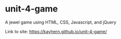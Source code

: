 # unit-4-game

A jewel game using HTML, CSS, Javascript, and jQuery

Link to site: https://kayhern.github.io/unit-4-game/
